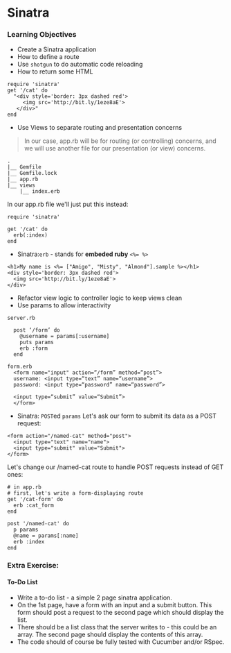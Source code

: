 # Sinatra

### Learning Objectives
* Create a Sinatra application
* How to define a route
* Use `shotgun` to do automatic code reloading
* How to return some HTML
```
require 'sinatra'
get '/cat' do
  "<div style='border: 3px dashed red'>
     <img src='http://bit.ly/1eze8aE'>
   </div>"
end
```
* Use Views to separate routing and presentation concerns
> In our case, app.rb will be for routing (or controlling) concerns, and we will use another file for our presentation (or view) concerns.

```
.
|__ Gemfile
|__ Gemfile.lock
|__ app.rb
|__ views
    |__ index.erb
```

In our app.rb file we'll just put this instead:
```
require 'sinatra'

get '/cat' do
  erb(:index)
end
```
* Sinatra:`erb` - stands for **embeded ruby** `<%= %>`
```
<h1>My name is <%= ["Amigo", "Misty", "Almond"].sample %></h1>
<div style='border: 3px dashed red'>
  <img src='http://bit.ly/1eze8aE'>
</div>
```
* Refactor view logic to controller logic to keep views clean
* Use params to allow interactivity

```
server.rb

  post ‘/form’ do
    @username = params[:username]
    puts params
    erb :form
  end
```
```
form.erb
  <form name="input" action=“/form” method=“post”>
  username: <input type=“text” name=“username”>
  password: <input type=“password” name=“password”>

  <input type=“submit” value=“Submit”>
  </form>
  ```
* Sinatra: `POST`ed `params`
Let's ask our form to submit its data as a POST request:
```
<form action="/named-cat" method="post">
  <input type="text" name="name">
  <input type="submit" value="Submit">
</form>
```
Let's change our /named-cat route to handle POST requests instead of GET ones:
```
# in app.rb
# first, let's write a form-displaying route
get '/cat-form' do
  erb :cat_form
end

post '/named-cat' do
  p params
  @name = params[:name]
  erb :index
end
```

### Extra Exercise:
#### To-Do List
* Write a to-do list - a simple 2 page sinatra application.
* On the 1st page, have a form with an input and a submit button. This form should post a request to the second page which should display the list.
* There should be a list class that the server writes to - this could be an array. The second page should display the contents of this array.
* The code should of course be fully tested with Cucumber and/or RSpec.
